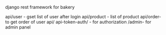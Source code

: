 django rest framework for bakery

api/user - gset list of user after login
api/product - list of product
api/order- to get order of user
api/ api-token-auth/ - for authorization
/admin- for admin panel
